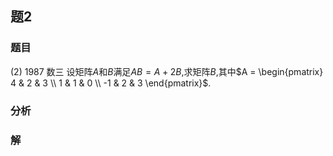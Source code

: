 ## 题2
### 题目
(2) 1987 数三 
设矩阵$A$和$B$满足$AB = A + 2B$,求矩阵$B$,其中$A = \begin{pmatrix} 4 & 2 & 3 \\ 1 & 1 & 0 \\ -1 & 2 & 3 \end{pmatrix}$.
### 分析

### 解